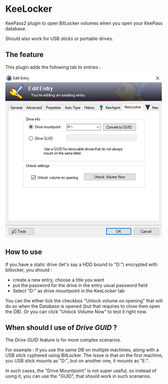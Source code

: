 # KeeLocker
KeePass2 plugin to open BitLocker volumes when you open your KeePass database.

Should also work for USB sticks or portable drives.

## The feature

This plugin adds the following tab to entries :

![Select Drive by MountPoint or GUID, and whether you want the drive to open automatically](https://github.com/Gugli/KeeLocker/raw/main/KeeLockerSettings.png)

## How to use

If you have a static drive (let's say a HDD bound to "D:") encrypted with bitlocker, you should :

  -  create a new entry, choose a title you want
  -  put the password for the drive in the entry usual password field
  -  Select "D:" as drive mountpoint in the KeeLocker tab

You can the either tick the checkbox "Unlock volume on opening" that will do so when the Database is opened (but that requires to close then open the DB). Or you can click "Unlock Volume Now" to test it right now.

## When should I use of *Drive GUID* ?

The *Drive GUID* feature is for more complex scenarios.

For example : if you use the same DB on multiple machines, along with a USB stick cyphered using BitLocker. 
The issue is that on the first machine, you USB stick mounts as "D:", but on another one, it mounts as "E:". 

In such cases, the "Drive Mountpoint" is not super useful, so instead of using it, you can use the "GUID", that should work in such scenarios.
